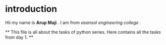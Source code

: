 # introduction

Hii my name is **Arup Maji** . 
I am from *asansol engineering college* .  

** This file is all about the tasks of python series. Here contains all the tasks from day 1. **  
